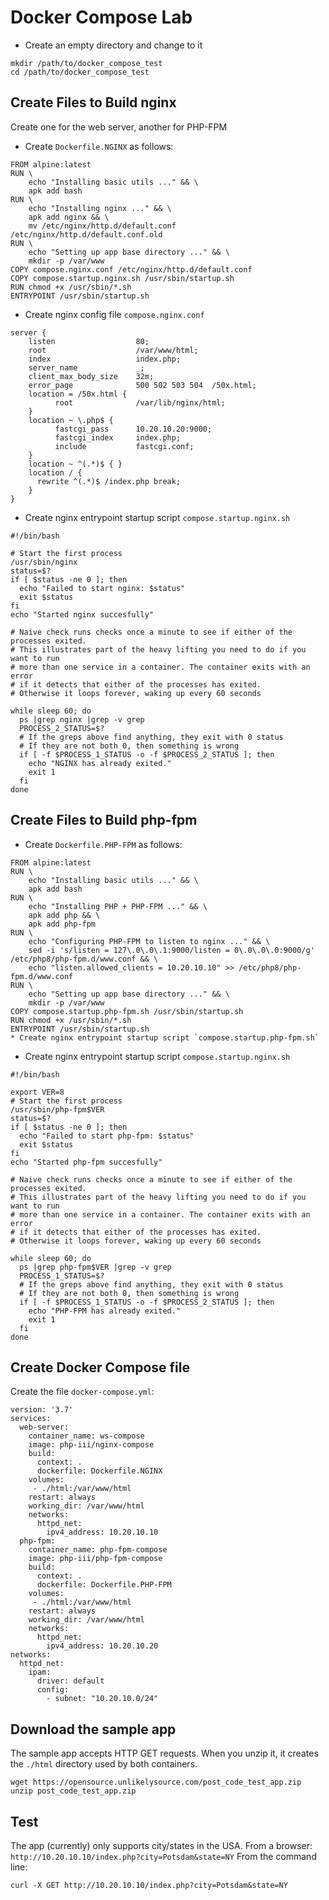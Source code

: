# Docker Compose Lab
* Create an empty directory and change to it
```
mkdir /path/to/docker_compose_test
cd /path/to/docker_compose_test
```
## Create Files to Build nginx
Create one for the web server, another for PHP-FPM
* Create `Dockerfile.NGINX` as follows:
```
FROM alpine:latest
RUN \
    echo "Installing basic utils ..." && \
    apk add bash
RUN \
    echo "Installing nginx ..." && \
    apk add nginx && \
    mv /etc/nginx/http.d/default.conf /etc/nginx/http.d/default.conf.old
RUN \
    echo "Setting up app base directory ..." && \
    mkdir -p /var/www
COPY compose.nginx.conf /etc/nginx/http.d/default.conf
COPY compose.startup.nginx.sh /usr/sbin/startup.sh
RUN chmod +x /usr/sbin/*.sh
ENTRYPOINT /usr/sbin/startup.sh
```
* Create nginx config file `compose.nginx.conf`
```
server {
    listen                  80;
    root                    /var/www/html;
    index                   index.php;
    server_name             _;
    client_max_body_size    32m;
    error_page              500 502 503 504  /50x.html;
    location = /50x.html {
          root              /var/lib/nginx/html;
    }
    location ~ \.php$ {
          fastcgi_pass      10.20.10.20:9000;
          fastcgi_index     index.php;
          include           fastcgi.conf;
    }
    location ~ ^(.*)$ { }
    location / {
      rewrite ^(.*)$ /index.php break;
    }
}
```
* Create nginx entrypoint startup script `compose.startup.nginx.sh`
```
#!/bin/bash

# Start the first process
/usr/sbin/nginx
status=$?
if [ $status -ne 0 ]; then
  echo "Failed to start nginx: $status"
  exit $status
fi
echo "Started nginx succesfully"

# Naive check runs checks once a minute to see if either of the processes exited.
# This illustrates part of the heavy lifting you need to do if you want to run
# more than one service in a container. The container exits with an error
# if it detects that either of the processes has exited.
# Otherwise it loops forever, waking up every 60 seconds

while sleep 60; do
  ps |grep nginx |grep -v grep
  PROCESS_2_STATUS=$?
  # If the greps above find anything, they exit with 0 status
  # If they are not both 0, then something is wrong
  if [ -f $PROCESS_1_STATUS -o -f $PROCESS_2_STATUS ]; then
    echo "NGINX has already exited."
    exit 1
  fi
done

```

## Create Files to Build php-fpm
* Create `Dockerfile.PHP-FPM` as follows:
```
FROM alpine:latest
RUN \
    echo "Installing basic utils ..." && \
    apk add bash
RUN \
    echo "Installing PHP + PHP-FPM ..." && \
    apk add php && \
    apk add php-fpm
RUN \
    echo "Configuring PHP-FPM to listen to nginx ..." && \
    sed -i 's/listen = 127\.0\.0\.1:9000/listen = 0\.0\.0\.0:9000/g' /etc/php8/php-fpm.d/www.conf && \
    echo "listen.allowed_clients = 10.20.10.10" >> /etc/php8/php-fpm.d/www.conf
RUN \
    echo "Setting up app base directory ..." && \
    mkdir -p /var/www
COPY compose.startup.php-fpm.sh /usr/sbin/startup.sh
RUN chmod +x /usr/sbin/*.sh
ENTRYPOINT /usr/sbin/startup.sh
* Create nginx entrypoint startup script `compose.startup.php-fpm.sh`
```
* Create nginx entrypoint startup script `compose.startup.nginx.sh`
```
#!/bin/bash

export VER=8
# Start the first process
/usr/sbin/php-fpm$VER
status=$?
if [ $status -ne 0 ]; then
  echo "Failed to start php-fpm: $status"
  exit $status
fi
echo "Started php-fpm succesfully"

# Naive check runs checks once a minute to see if either of the processes exited.
# This illustrates part of the heavy lifting you need to do if you want to run
# more than one service in a container. The container exits with an error
# if it detects that either of the processes has exited.
# Otherwise it loops forever, waking up every 60 seconds

while sleep 60; do
  ps |grep php-fpm$VER |grep -v grep
  PROCESS_1_STATUS=$?
  # If the greps above find anything, they exit with 0 status
  # If they are not both 0, then something is wrong
  if [ -f $PROCESS_1_STATUS -o -f $PROCESS_2_STATUS ]; then
    echo "PHP-FPM has already exited."
    exit 1
  fi
done
```
## Create Docker Compose file
Create the file `docker-compose.yml`:
```
version: '3.7'
services:
  web-server:
    container_name: ws-compose
    image: php-iii/nginx-compose
    build:
      context: .
      dockerfile: Dockerfile.NGINX
    volumes:
     - ./html:/var/www/html
    restart: always
    working_dir: /var/www/html
    networks:
      httpd_net:
        ipv4_address: 10.20.10.10
  php-fpm:
    container_name: php-fpm-compose
    image: php-iii/php-fpm-compose
    build:
      context: .
      dockerfile: Dockerfile.PHP-FPM
    volumes:
     - ./html:/var/www/html
    restart: always
    working_dir: /var/www/html
    networks:
      httpd_net:
        ipv4_address: 10.20.10.20
networks:
  httpd_net:
    ipam:
      driver: default
      config:
        - subnet: "10.20.10.0/24"
```
## Download the sample app
The sample app accepts HTTP GET requests.
When you unzip it, it creates the `./html` directory used by both containers.
```
wget https://opensource.unlikelysource.com/post_code_test_app.zip
unzip post_code_test_app.zip
```
## Test
The app (currently) only supports city/states in the USA.
From a browser: `http://10.20.10.10/index.php?city=Potsdam&state=NY`
From the command line:
```
curl -X GET http://10.20.10.10/index.php?city=Potsdam&state=NY
```
